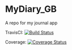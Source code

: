 # MyDiary_GB
A repo for my journal app

TravisCI: [![Build Status](https://travis-ci.org/balaakagordon/MyDiary_GB.svg?branch=master)](https://travis-ci.org/balaakagordon/MyDiary_GB)

Coverage: [![Coverage Status](https://coveralls.io/repos/github/balaakagordon/MyDiary_GB/badge.svg)](https://coveralls.io/github/balaakagordon/MyDiary_GB)
